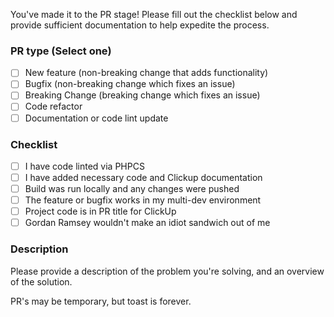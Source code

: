 You've made it to the PR stage! Please fill out the checklist below and provide sufficient documentation to help expedite the process. 

### PR type (Select one) ###

- [ ]  New feature (non-breaking change that adds functionality)
- [ ]  Bugfix (non-breaking change which fixes an issue)
- [ ]  Breaking Change (breaking change which fixes an issue)
- [ ]  Code refactor
- [ ]  Documentation or code lint update

### Checklist ###

- [ ]  I have code linted via PHPCS
- [ ]  I have added necessary code and Clickup documentation
- [ ]  Build was run locally and any changes were pushed
- [ ]  The feature or bugfix works in my multi-dev environment
- [ ]  Project code is in PR title for ClickUp
- [ ]  Gordan Ramsey wouldn't make an idiot sandwich out of me

### Description ###

Please provide a description of the problem you're solving, and an overview of the solution. 



PR's may be temporary, but toast is forever.
